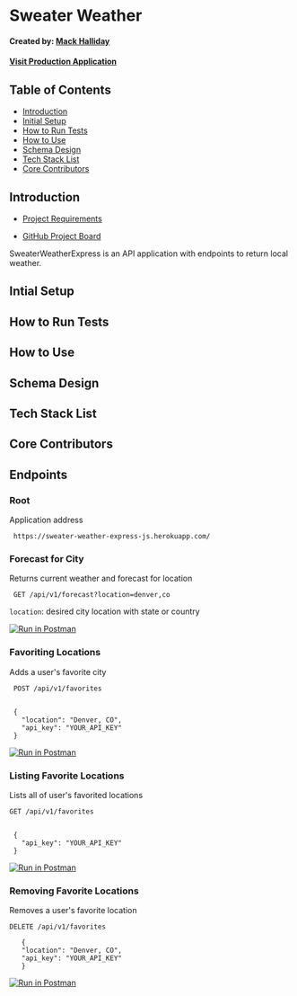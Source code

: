 

# Sweater Weather
#### Created by: [Mack Halliday](https://github.com/MackHalliday)

#### [Visit Production Application](https://sweater-weather-express-js.herokuapp.com/)

## Table of Contents 
 *  [Introduction](https://github.com/MackHalliday/sweater_weather_express#introduction)
 *  [Initial Setup](https://github.com/MackHalliday/sweater_weather_express#intial-setup)
 *  [How to Run Tests](https://github.com/MackHalliday/sweater_weather_express#how-to-run-tests)
 *  [How to Use](https://github.com/MackHalliday/sweater_weather_express#how-to-use)
 *  [Schema Design](https://github.com/MackHalliday/sweater_weather_express#schema-design)
 *  [Tech Stack List](https://github.com/MackHalliday/sweater_weather_express#tech-stack-list)
 *  [Core Contributors](https://github.com/MackHalliday/sweater_weather_express#core-contributors)

## Introduction

* [Project Requirements](https://backend.turing.io/module4/projects/express_sweater_weather/express_sweater_weather_spec)

* [GitHub Project Board](https://github.com/MackHalliday/sweater_weather_express/projects/2)

 SweaterWeatherExpress is an API application with endpoints to return local weather.
 
 ## Intial Setup 
 
 ## How to Run Tests
 
 ## How to Use
 
 ## Schema Design 
 
 ## Tech Stack List
 
 ## Core Contributors

 ## Endpoints

### Root 
Application address

``` https://sweater-weather-express-js.herokuapp.com/```

### Forecast for City
Returns current weather and forecast for location

``` GET /api/v1/forecast?location=denver,co```

```location```: desired city location with state or country

[![Run in Postman](https://run.pstmn.io/button.svg)]()

### Favoriting Locations

  Adds a user's favorite city

  ``` POST /api/v1/favorites```
  ``` body:

   {
     "location": "Denver, CO",
     "api_key": "YOUR_API_KEY"
   }
```
[![Run in Postman](https://run.pstmn.io/button.svg)]()

### Listing Favorite Locations

Lists all of user's favorited locations

  ```GET /api/v1/favorites```
  
  ``` body:

   {
     "api_key": "YOUR_API_KEY"
   } 
   ```
 
[![Run in Postman](https://run.pstmn.io/button.svg)]()

### Removing Favorite Locations

 Removes a user's favorite location
  
  ```DELETE /api/v1/favorites```
  
  ``` body 
     {
     "location": "Denver, CO",
     "api_key": "YOUR_API_KEY"
     }
  ```
  
  [![Run in Postman](https://run.pstmn.io/button.svg)]()
  
